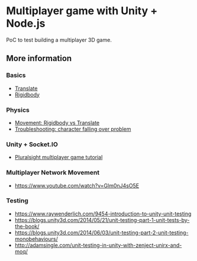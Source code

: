 ﻿# Multiplayer game with Unity + Node.js

PoC to test building a multiplayer 3D game.

## More information

### Basics

- [Translate](https://docs.unity3d.com/Manual/class-Transform.html)
- [Rigidbody](https://docs.unity3d.com/Manual/class-Rigidbody.html)

### Physics

- [Movement: Rigidbody vs Translate](https://www.youtube.com/watch?v=ixM2W2tPn6c)
- [Troubleshooting: character falling over problem](https://forum.unity.com/threads/character-falling-over-problem.160027/)

### Unity + Socket.IO

- [Pluralsight multiplayer game tutorial](https://app.pluralsight.com/library/courses/unity-multiplayer-game-dev-node-2454/table-of-contents)

### Multiplayer Network Movement

- https://www.youtube.com/watch?v=Glm0nJ4sO5E

### Testing

- https://www.raywenderlich.com/9454-introduction-to-unity-unit-testing
- https://blogs.unity3d.com/2014/05/21/unit-testing-part-1-unit-tests-by-the-book/
- https://blogs.unity3d.com/2014/06/03/unit-testing-part-2-unit-testing-monobehaviours/
- http://adamsingle.com/unit-testing-in-unity-with-zenject-unirx-and-moq/

